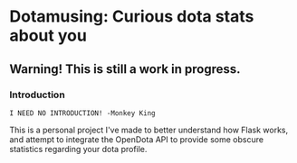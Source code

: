 # Dotamusing: Curious dota stats about you

## Warning! This is still a work in progress.

### Introduction
`I NEED NO INTRODUCTION! -Monkey King`

This is a personal project I've made to better understand how Flask works, and attempt to integrate the OpenDota API to provide some obscure statistics regarding your dota profile.